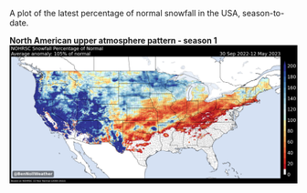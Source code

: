 A plot of the latest percentage of normal snowfall in the USA, season-to-date.

**North American upper atmosphere pattern - season 1**
![Image](https://github.com/BenNollWeather/snowfall_anomaly/blob/main/snowfall_anomaly.png?raw=true)
